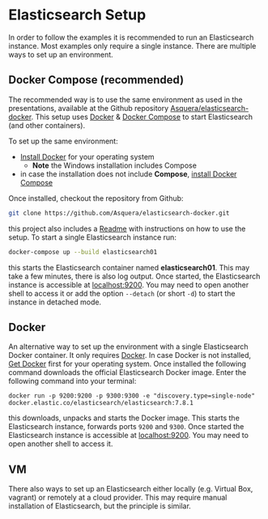 # Elasticsearch Setup

In order to follow the examples it is recommended to run an Elasticsearch instance. Most examples only require a single instance. There are multiple ways to set up an environment.


## Docker Compose (recommended)

The recommended way is to use the same environment as used in the presentations, available at the Github repository [Asquera/elasticsearch-docker](https://github.com/Asquera/elasticsearch-docker). This setup uses [Docker](https://www.docker.com/) & [Docker Compose](https://docs.docker.com/compose/) to start Elasticsearch (and other containers).

To set up the same environment:

* [Install Docker](https://docs.docker.com/get-docker/) for your operating system
  * **Note** the Windows installation includes Compose
* in case the installation does not include **Compose**, [install Docker Compose](https://docs.docker.com/compose/install/)

Once installed, checkout the repository from Github:

```bash
git clone https://github.com/Asquera/elasticsearch-docker.git
```

this project also includes a [Readme](https://github.com/Asquera/elasticsearch-docker/blob/main/Readme.md) with instructions on how to use the setup. To start a single Elasticsearch instance run:

```bash
docker-compose up --build elasticsearch01
```

this starts the Elasticsearch container named **elasticsearch01**. This may take a few minutes, there is also log output. Once started, the Elasticsearch instance is accessible at [localhost:9200](http://localhost:9200). You may need to open another shell to access it or add the option `--detach` (or short `-d`) to start the instance in detached mode.


## Docker

An alternative way to set up the environment with a single Elasticsearch Docker container. It only requires [Docker](https://www.docker.com/). In case Docker is not installed, [Get Docker](https://docs.docker.com/get-docker/) first for your operating system. Once installed the following command downloads the official Elasticsearch Docker image. Enter the following command into your terminal:

```shell
docker run -p 9200:9200 -p 9300:9300 -e "discovery.type=single-node" docker.elastic.co/elasticsearch/elasticsearch:7.8.1
```

this downloads, unpacks and starts the Docker image. This starts the Elasticsearch instance, forwards ports `9200` and `9300`. Once started the Elasticsearch instance is accessible at [localhost:9200](http://localhost:9200). You may need to open another shell to access it.


## VM

There also ways to set up an Elasticsearch either locally (e.g. Virtual Box, vagrant) or remotely at a cloud provider. This may require manual installation of Elasticsearch, but the principle is similar.
